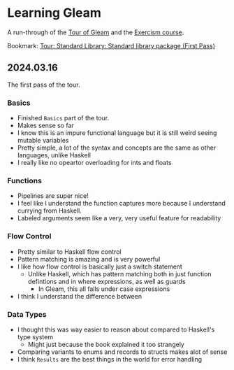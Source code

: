 # Learning Gleam

A run-through of the [Tour of Gleam](https://tour.gleam.run) and the [Exercism course](https://exercism.org/tracks/gleam).

Bookmark: [Tour: Standard Library: Standard library package (First Pass)](https://tour.gleam.run/standard-library/standard-library-package/)

## 2024.03.16

The first pass of the tour.

### Basics

* Finished `Basics` part of the tour.
* Makes sense so far
* I know this is an impure functional language but it is still weird seeing mutable variables
* Pretty simple, a lot of the syntax and concepts are the same as other languages, unlike Haskell
* I really like no opeartor overloading for ints and floats

### Functions

* Pipelines are super nice!
* I feel like I understand the function captures more because I understand currying from Haskell.
* Labeled arguments seem like a very, very useful feature for readability

### Flow Control

* Pretty similar to Haskell flow control
* Pattern matching is amazing and is very powerful
* I like how flow control is basically just a switch statement
  * Unlike Haskell, which has pattern matching both in just function defintions and in where expressions, as well as guards
    * In Gleam, this all falls under case expressions
* I think I understand the difference between

### Data Types

* I thought this was way easier to reason about compared to Haskell's type system
  * Might just because the book explained it too strangely
* Comparing variants to enums and records to structs makes alot of sense
* I think `Results` are the best things in the world for error handling